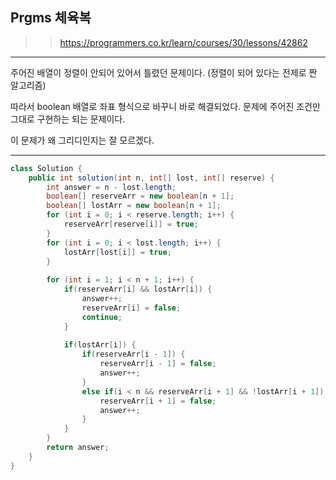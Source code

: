 ## Prgms 체육복
>> https://programmers.co.kr/learn/courses/30/lessons/42862

**********
주어진 배열이 정렬이 안되어 있어서 틀렸던 문제이다. (정렬이 되어 있다는 전제로 짠 알고리즘)


따라서 boolean 배열로 좌표 형식으로 바꾸니 바로 해결되었다. 문제에 주어진 조건만 그대로 구현하는 되는 문제이다.


이 문제가 왜 그리디인지는 잘 모르겠다.
**********


```java
class Solution {
    public int solution(int n, int[] lost, int[] reserve) {
        int answer = n - lost.length;
        boolean[] reserveArr = new boolean[n + 1];
        boolean[] lostArr = new boolean[n + 1];
        for (int i = 0; i < reserve.length; i++) {
			reserveArr[reserve[i]] = true;
		}
        for (int i = 0; i < lost.length; i++) {
			lostArr[lost[i]] = true;
		}
        
        for (int i = 1; i < n + 1; i++) {
			if(reserveArr[i] && lostArr[i]) {
				answer++;
				reserveArr[i] = false;
				continue;
			}
			
			if(lostArr[i]) { 
				if(reserveArr[i - 1]) {
					reserveArr[i - 1] = false;
					answer++;
				}
				else if(i < n && reserveArr[i + 1] && !lostArr[i + 1]) {
					reserveArr[i + 1] = false;
					answer++;
				}
			}
		}
        return answer;
    }
}
```
